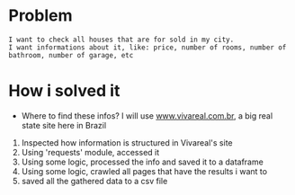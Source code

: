 # Problem
    I want to check all houses that are for sold in my city.
    I want informations about it, like: price, number of rooms, number of bathroom, number of garage, etc

# How i solved it
 - Where to find these infos?
 I will use www.vivareal.com.br, a big real state site here in Brazil

 1) Inspected how information is structured in Vivareal's site
 2) Using 'requests' module, accessed it 
 3) Using some logic, processed the info and saved it to a dataframe
 3) Using some logic, crawled all pages that have the results i want to
 4) saved all the gathered data to a csv file